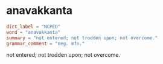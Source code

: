# anavakkanta

``` toml
dict_label = "NCPED"
word = "anavakkanta"
summary = "not entered; not trodden upon; not overcome."
grammar_comment = "neg. mfn."
```

not entered; not trodden upon; not overcome.

